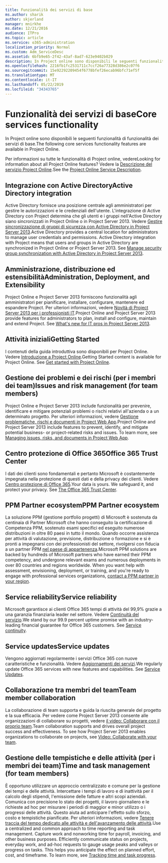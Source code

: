 ```yaml
---
title: Funzionalità dei servizi di base
ms.author: sharik
author: skjerland
manager: mnirkhe
ms.date: 12/21/2016
audience: ITPro
ms.topic: article
ms.service: o365-administration
localization_priority: Normal
ms.custom: Adm_ServiceDesc
ms.assetid: 6bfb9e65-2f42-43af-8ad7-623e9402b029
description: In Project online sono disponibili le seguenti funzionalità di funzionalità dei servizi di base.
ms.openlocfilehash: 2216fb1fc2531711c7ccf26a77328d386e2c07f6
ms.sourcegitcommit: 15e92292209454f6778bfef26ecab96bfc71ef5f
ms.translationtype: MT
ms.contentlocale: it-IT
ms.lasthandoff: 05/22/2019
ms.locfileid: "34343765"
---
```

# <a name="core-services-functionality"></a><span data-ttu-id="fa6dc-103">Funzionalità dei servizi di base</span><span class="sxs-lookup"><span data-stu-id="fa6dc-103">Core services functionality</span></span>

<span data-ttu-id="fa6dc-104">In Project online sono disponibili le seguenti funzionalità di funzionalità dei servizi di base.</span><span class="sxs-lookup"><span data-stu-id="fa6dc-104">The following core services functionality features are available in Project Online.</span></span>
  
<span data-ttu-id="fa6dc-105">Per informazioni su tutte le funzionalità di Project online, vedere</span><span class="sxs-lookup"><span data-stu-id="fa6dc-105">Looking for information about all Project Online features?</span></span> <span data-ttu-id="fa6dc-106">Vedere la [Descrizione del servizio Project Online](project-online-service-description.md).</span><span class="sxs-lookup"><span data-stu-id="fa6dc-106">See the [Project Online Service Description](project-online-service-description.md).</span></span>
  
## <a name="active-directory-integration"></a><span data-ttu-id="fa6dc-107">Integrazione con Active Directory</span><span class="sxs-lookup"><span data-stu-id="fa6dc-107">Active Directory integration</span></span>
<span data-ttu-id="fa6dc-108"><a name="bkmk_AD_Integration"> </a></span><span class="sxs-lookup"><span data-stu-id="fa6dc-108"></span></span>

<span data-ttu-id="fa6dc-p102">Active Directory fornisce una posizione centrale agli amministratori per gestire le autorizzazioni e le credenziali dell'utente. L'integrazione di Active Directory con Project determina che gli utenti e i gruppi nell'Active Directory siano sincronizzati in Project Online o in Project Server 2013. Vedere [Gestire sincronizzazione di gruppi di sicurezza con Active Directory in Project Server 2013](https://go.microsoft.com/fwlink/p/?LinkId=402631).</span><span class="sxs-lookup"><span data-stu-id="fa6dc-p102">Active Directory provides a central location for administrators to manage user credentials and permissions. Active Directory integration with Project means that users and groups in Active Directory are synchronized in Project Online or Project Server 2013. See [Manage security group synchronization with Active Directory in Project Server 2013](https://go.microsoft.com/fwlink/p/?LinkId=402631).</span></span>
  
## <a name="administration-deployment-and-extensibility"></a><span data-ttu-id="fa6dc-112">Amministrazione, distribuzione ed estensibilità</span><span class="sxs-lookup"><span data-stu-id="fa6dc-112">Administration, Deployment, and Extensibility</span></span>
<span data-ttu-id="fa6dc-113"><a name="bkmk_AdministrationDeploymentExtensibility"> </a></span><span class="sxs-lookup"><span data-stu-id="fa6dc-113"></span></span>

<span data-ttu-id="fa6dc-p103">Project Online e Project Server 2013 forniscono funzionalità agli amministratori per pianificare, installare, configurare, mantenere ed espandere Project. Per ulteriori informazioni, vedere [Novità di Project Server 2013 per i professionisti IT](https://go.microsoft.com/fwlink/p/?LinkId=272017).</span><span class="sxs-lookup"><span data-stu-id="fa6dc-p103">Project Online and Project Server 2013 provide features for administrators to plan, install and configure, maintain and extend Project. See [What's new for IT pros in Project Server 2013](https://go.microsoft.com/fwlink/p/?LinkId=272017).</span></span>
  
## <a name="getting-started"></a><span data-ttu-id="fa6dc-116">Attività iniziali</span><span class="sxs-lookup"><span data-stu-id="fa6dc-116">Getting Started</span></span>
<span data-ttu-id="fa6dc-117"><a name="bkmk_GettingStarted"> </a></span><span class="sxs-lookup"><span data-stu-id="fa6dc-117"></span></span>

<span data-ttu-id="fa6dc-p104">I contenuti della guida introduttiva sono disponibili per Project Online. Vedere [Introduzione a Project Online](https://support.office.com/en-us/article/Get-started-with-Project-Online-E3E5F64F-ADA5-4F9D-A578-130B2D4E5F11?ui=en-US&amp;rs=en-US&amp;ad=US).</span><span class="sxs-lookup"><span data-stu-id="fa6dc-p104">Getting Started content is available for Project Online. See [Get started with Project Online](https://support.office.com/en-us/article/Get-started-with-Project-Online-E3E5F64F-ADA5-4F9D-A578-130B2D4E5F11?ui=en-US&amp;rs=en-US&amp;ad=US).</span></span>
  
## <a name="issues-and-risk-management-for-team-members"></a><span data-ttu-id="fa6dc-120">Gestione dei problemi e dei rischi (per i membri dei team)</span><span class="sxs-lookup"><span data-stu-id="fa6dc-120">Issues and risk management (for team members)</span></span>
<span data-ttu-id="fa6dc-121"><a name="bkmk_IssuesRiskManagement"> </a></span><span class="sxs-lookup"><span data-stu-id="fa6dc-121"></span></span>

<span data-ttu-id="fa6dc-p105">Project Online e Project Server 2013 include funzionalità per prevenire, identificare e mitigare potenziali problemi o rischi relativi all'azienda o a un determinato progetto. Per ulteriori informazioni, vedere [Gestione problematiche, rischi e documenti in Project Web App](https://go.microsoft.com/fwlink/?LinkId=402634).</span><span class="sxs-lookup"><span data-stu-id="fa6dc-p105">Project Online and Project Server 2013 include features to prevent, identify, and mitigate potential business- or project-related risks and issues. To learn more, see [Managing issues, risks, and documents in Project Web App](https://go.microsoft.com/fwlink/?LinkId=402634).</span></span>
  
## <a name="office-365-trust-center"></a><span data-ttu-id="fa6dc-124">Centro protezione di Office 365</span><span class="sxs-lookup"><span data-stu-id="fa6dc-124">Office 365 Trust Center</span></span>
<span data-ttu-id="fa6dc-125"><a name="bkmk_Office365TrustCenter"> </a></span><span class="sxs-lookup"><span data-stu-id="fa6dc-125"></span></span>

<span data-ttu-id="fa6dc-p106">I dati dei clienti sono fondamentali e pertanto Microsoft è costantemente impegnata nella protezione di questi dati e della privacy dei clienti. Vedere [Centro protezione di Office 365](https://go.microsoft.com/fwlink/?LinkId=402637).</span><span class="sxs-lookup"><span data-stu-id="fa6dc-p106">Your data is yours. We safeguard it, and protect your privacy. See [The Office 365 Trust Center](https://go.microsoft.com/fwlink/?LinkId=402637).</span></span>
  
## <a name="ppm-partner-ecosystem"></a><span data-ttu-id="fa6dc-129">PPM Partner ecosystem</span><span class="sxs-lookup"><span data-stu-id="fa6dc-129">PPM Partner ecosystem</span></span>
<span data-ttu-id="fa6dc-130"><a name="bkmk_ProjectPortfolioManagementPartner"> </a></span><span class="sxs-lookup"><span data-stu-id="fa6dc-130"></span></span>

<span data-ttu-id="fa6dc-p107">La soluzione PPM (gestione portfolio progetti) di Microsoft è sostenuta da centinaia di Partner Microsoft che hanno conseguito la certificazione di Competenza PPM, sostenuto esami specifici ed eseguito numerose distribuzioni in oltre 80 paesi in tutto il mondo. Quando occorre assistenza per attività di valutazione, previsione, distribuzione o formazione e si è pronti a impegnarsi con dei professionisti del settore, rivolgersi con fiducia a un partner PPM [nel paese di appartenenza](https://go.microsoft.com/fwlink/p/?LinkId=272646).</span><span class="sxs-lookup"><span data-stu-id="fa6dc-p107">Microsoft PPM solutions are backed by hundreds of Microsoft partners who have earned their PPM competency, and undergone relevant exams and numerous deployments in over 80 countries and regions worldwide. When you want help with assessment, envisioning, deployment, or training, and you're ready to engage with professional services organizations, [contact a PPM partner in your region](https://go.microsoft.com/fwlink/p/?LinkId=272646).</span></span>
  
## <a name="service-reliability"></a><span data-ttu-id="fa6dc-133">Service reliability</span><span class="sxs-lookup"><span data-stu-id="fa6dc-133">Service reliability</span></span>
<span data-ttu-id="fa6dc-134"><a name="bkmk_ServiceReliability"> </a></span><span class="sxs-lookup"><span data-stu-id="fa6dc-134"></span></span>

<span data-ttu-id="fa6dc-p108">Microsoft garantisce ai clienti Office 365 tempi di attività del 99,9% grazie a una garanzia finanziaria leader nel settore. Vedere [Continuità del servizio](https://go.microsoft.com/fwlink/?LinkId=402653).</span><span class="sxs-lookup"><span data-stu-id="fa6dc-p108">We stand by our 99.9 percent uptime promise with an industry-leading financial guarantee for Office 365 customers. See [Service continuity](https://go.microsoft.com/fwlink/?LinkId=402653).</span></span>
  
## <a name="service-updates"></a><span data-ttu-id="fa6dc-137">Service updates</span><span class="sxs-lookup"><span data-stu-id="fa6dc-137">Service updates</span></span>
<span data-ttu-id="fa6dc-138"><a name="bkmk_Serviceupdates"> </a></span><span class="sxs-lookup"><span data-stu-id="fa6dc-138"></span></span>

<span data-ttu-id="fa6dc-p109">Vengono aggiornati regolarmente i servizi Office 365 con nuove caratteristiche e funzionalità. Vedere [Aggiornamenti dei servizi](../office-365-platform-service-description/service-updates.md).</span><span class="sxs-lookup"><span data-stu-id="fa6dc-p109">We regularly update Office 365 services with new features and capabilities. See [Service Updates](../office-365-platform-service-description/service-updates.md).</span></span>
  
## <a name="team-member-collaboration"></a><span data-ttu-id="fa6dc-141">Collaborazione tra membri del team</span><span class="sxs-lookup"><span data-stu-id="fa6dc-141">Team member collaboration</span></span>
<span data-ttu-id="fa6dc-142"><a name="bkbmk_TeamMemberCollaboration"> </a></span><span class="sxs-lookup"><span data-stu-id="fa6dc-142"></span></span>

<span data-ttu-id="fa6dc-p110">La collaborazione di team supporta e guida la riuscita generale del progetto e la sua efficacia. Per vedere come Project Server 2013 consente alle organizzazioni di collaborare su progetti, vedere [il video: Collaborare con il proprio team](https://go.microsoft.com/fwlink/?LinkId=402628).</span><span class="sxs-lookup"><span data-stu-id="fa6dc-p110">Team collaboration supports and drives overall project success and effectiveness. To see how Project Server 2013 enables organizations to collaborate on projects, see [Video: Collaborate with your team](https://go.microsoft.com/fwlink/?LinkId=402628).</span></span>
  
## <a name="time-and-task-management-for-team-members"></a><span data-ttu-id="fa6dc-145">Gestione delle tempistiche e delle attività (per i membri dei team)</span><span class="sxs-lookup"><span data-stu-id="fa6dc-145">Time and task management (for team members)</span></span>
<span data-ttu-id="fa6dc-146"><a name="bkmk_TimeTaskManagement"> </a></span><span class="sxs-lookup"><span data-stu-id="fa6dc-146"></span></span>

<span data-ttu-id="fa6dc-p111">È opportuno utilizzare un approccio centralizzato e comune per la gestione dei tempi e delle attività. Intercettare i tempi di lavoro e di inattività per il calcolo degli stipendi, l'emissione delle fatture e altri scopi aziendali. Comunica con precisione lo stato dei progetti, il lavoro giornaliero e le richieste ad hoc per misurare i periodi di maggior e minor utilizzo o i progressi delle attività. Questo aiuta ad anticipare l'effetto sullo sforzo, costo e tempistiche pianificate. Per ulteriori informazioni, vedere [Tenere traccia del tempo dedicato alle attività e dell'avanzamento delle attività](https://go.microsoft.com/fwlink/p/?LinkId=271321).</span><span class="sxs-lookup"><span data-stu-id="fa6dc-p111">Use a centralized and common approach to time reporting and task management. Capture work and nonworking time for payroll, invoicing, and other business purposes. Efficiently communicate status on projects, everyday work, and ad-hoc requests to gauge usage peaks and valleys or progress on tasks. This helps you anticipate the effect on planned effort, cost, and timeframe. To learn more, see [Tracking time and task progress](https://go.microsoft.com/fwlink/p/?LinkId=271321).</span></span>
  

